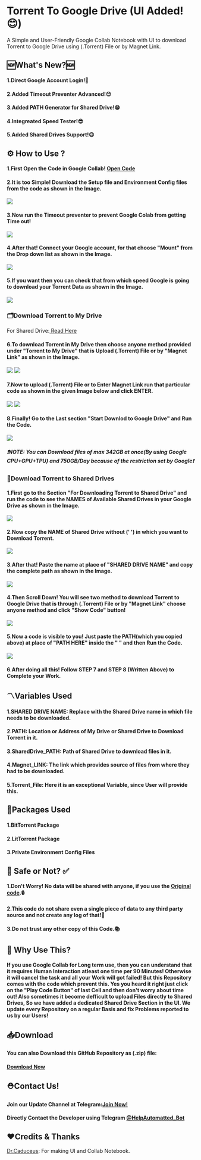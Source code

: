 # Torrent To Google Drive (UI Added!😊)
A Simple and User-Friendly Google Collab Notebook with UI to download Torrent to Google Drive using (.Torrent) File or by Magnet Link.

## 🆕What's New?🆕
<h4>1.Direct Google Account Login!🤩</h4>
<h4>2.Added Timeout Preventer Advanced!😊</h4>
<h4>3.Added PATH Generator for Shared Drive!😁</h4>
<h4>4.Integreated Speed Tester!😎</h4>
<h4>5.Added Shared Drives Support!😉</h4>

## ⚙️ How to Use ? 
<h4> 1.First Open the Code in Google Collab! <a href="https://colab.research.google.com/github/TheCaduceus/Torrent-to-GoogleDrive/blob/main/Torrent%20to%20Google%20Drive.ipynb">Open Code</a> </h4>
<h4> 2.It is too Simple! Download the Setup file and Environment Config files from the code as shown in the Image.</h4>
<img src="https://github.com/TheCaduceus/Torrent-to-GoogleDrive/blob/main/Img/20.png">
<h4> 3.Now run the Timeout preventer to prevent Google Colab from getting Time out!</h4>
<img src="https://github.com/TheCaduceus/Torrent-to-GoogleDrive/blob/main/Img/21.png">
<h4> 4.After that! Connect your Google account, for that choose "Mount" from the Drop down list as shown in the Image.</h4>
<img src="https://github.com/TheCaduceus/Torrent-to-GoogleDrive/blob/main/Img/22.png">
<h4> 5.If you want then you can check that from which speed Google is going to download your Torrent Data as shown in the Image.</a></h4>
<img src="https://github.com/TheCaduceus/Torrent-to-GoogleDrive/blob/main/Img/23.png">
<h3>🗂️Download Torrent to My Drive</h3>
<p>For Shared Drive:<a href="https://github.com/TheCaduceus/Torrent-to-GoogleDrive#download-torrent-to-shared-drives"> Read Here</a></p>
<h4> 6.To download Torrent in My Drive then choose anyone method provided under "Torrent to My Drive" that is Upload (.Torrent) File or by "Magnet Link" as shown in the Image.</h4>
<img src="https://github.com/TheCaduceus/Torrent-to-GoogleDrive/blob/main/Img/24.png">
<img src="https://github.com/TheCaduceus/Torrent-to-GoogleDrive/blob/main/Img/25.png">
<h4> 7.Now to upload (.Torrent) File or to Enter Magnet Link run that particular code as shown in the given Image below and click ENTER.</h4>
<img src="https://github.com/TheCaduceus/Torrent-to-GoogleDrive/blob/main/Img/26.png">
<img src="https://github.com/TheCaduceus/Torrent-to-GoogleDrive/blob/main/Img/27.png">
<h4> 8.Finally! Go to the Last section "Start Downlod to Google Drive" and Run the Code.</h4>
<img src="https://github.com/TheCaduceus/Torrent-to-GoogleDrive/blob/main/Img/28.png">
<h5> <b><i>❗NOTE: You can Download files of max 342GB at once(By using Google CPU+GPU+TPU) and 750GB/Day because of the restriction set by Google❗</i></b></h5>
<h3>📂Download Torrent to Shared Drives</h3>
<h4> 1.First go to the Section "For Downloading Torrent to Shared Drive" and run the code to see the NAMES of Available Shared Drives in your Google Drive as shown in the Image.</h4>
<img src="https://github.com/TheCaduceus/Torrent-to-GoogleDrive/blob/main/Img/29.png">
<h4> 2.Now copy the NAME of Shared Drive without (' ') in which you want to Download Torrent.</h4>
<img src="https://github.com/TheCaduceus/Torrent-to-GoogleDrive/blob/main/Img/30.png">
<h4> 3.After that! Paste the name at place of "SHARED DRIVE NAME" and copy the complete path as shown in the Image.</h4>
<img src="https://github.com/TheCaduceus/Torrent-to-GoogleDrive/blob/main/Img/31.png">
<h4> 4.Then Scroll Down! You will see two method to download Torrent to Google Drive that is through (.Torrent) File or by "Magnet Link" choose anyone method and click "Show Code" button!</h4>
<img src="https://github.com/TheCaduceus/Torrent-to-GoogleDrive/blob/main/Img/32.png">
<h4> 5.Now a code is visible to you! Just paste the PATH(which you copied above) at place of "PATH HERE" inside the " " and then Run the Code.</h4>
<img src="https://github.com/TheCaduceus/Torrent-to-GoogleDrive/blob/main/Img/33.png">
<h4> 6.After doing all this! Follow STEP 7 and STEP 8 (Written Above) to Complete your Work.</h4>
<h2>〽️Variables Used</h2>
<h4>1.SHARED DRIVE NAME: Replace with the Shared Drive name in which file needs to be downloaded.</h4>
<h4>2.PATH: Location or Address of My Drive or Shared Drive to Download Torrent in it.</h4>
<h4>3.SharedDrive_PATH: Path of Shared Drive to download files in it.</h4>
<h4>4.Magnet_LINK: The link which provides source of files from where they had to be downloaded.</h4>
<h4>5.Torrent_File: Here it is an exceptional Variable, since User will provide this.</h4>
<h2>📑Packages Used</h2>
<h4>1.BitTorrent Package</h4>
<h4>2.LitTorrent Package</h4>
<h4>3.Private Environment Config Files</h4>
<h2> 🔐 Safe or Not? ✅</h2>
<h4> 1.Don't Worry! No data will be shared with anyone, if you use the <a href="https://github.com/TheCaduceus/Torrent-to-GoogleDrive">Original code</a>.🔒</h4>
<h4> 2.This code do not share even a single piece of data to any third party source and not create any log of that!🔑</h4>
<h4> 3.Do not trust any other copy of this Code.📚</h4>
<h2> 🤔 Why Use This?</h2>
<h4>If you use Google Collab for Long term use, then you can understand that it requires Human Interaction atleast one time per 90 Minutes! Otherwise it will cancel the task and all your Work will got failed! But this Repository comes with the code which prevent this. Yes you heard it right just click on the "Play Code Button" of last Cell and then don't worry about time out! Also sometimes it become defficult to upload Files directly to Shared Drives, So we have added a dedicated Shared Drive Section in the UI. We update every Repository on a regular Basis and fix Problems reported to us by our Users!</h4>
<h2> 📥Download</h2>
<h4> You can also Download this GitHub Repository as (.zip) file:</h4>
<h4> <a href="https://github.com/TheCaduceus/Torrent-to-GoogleDrive/archive/refs/heads/main.zip">Download Now</a></h4>
<h2>⛑Contact Us!</h2>
<h4>Join our Update Channel at Telegram:<a href="https://telegram.me/TheCaduceusUPDATE">Join Now!</a>
<h4>Directly Contact the Developer using Telegram <a href="https://telegram.me/HelpAutomatted_Bot">@HelpAutomatted_Bot</a></h4>
<h2>❤️Credits & Thanks</h2>
<p><a href="https://github.com/TheCaduceus">Dr.Caduceus</a>: For making UI and Collab Notebook.</p>
